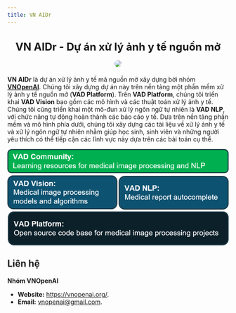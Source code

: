 ```yaml
---
title: VN AIDr
---
```


<div style="text-align: center; margin-bottom: 1rem;">
    <h1 style="display: block; font-size: 1.5rem;">VN AIDr - Dự án xử lý ảnh y tế nguồn mở</h1>
    <img src="https://raw.githubusercontent.com/VNOpenAI/vn-aidr/master/screenshots/screen.png" style="width: 30rem; border-radius: 0.5rem;">
</div>

**VN AIDr** là dự án xử lý ảnh y tế mã nguồn mở xây dựng bởi nhóm **[VNOpenAI](https://vnopenai.org/)**. Chúng tôi xây dựng dự án này trên nền tảng một phần mềm xử lý ảnh y tế nguồn mở (**VAD Platform**). Trên **VAD Platform**, chúng tôi triển khai **VAD Vision** bao gồm các mô hình và các thuật toán xử lý ảnh y tế. Chúng tôi cũng triển khai một mô-đun xử lý ngôn ngữ tự nhiên là **VAD NLP**, với chức năng tự động hoàn thành các báo cáo y tế. Dựa trên nền tảng phần mềm và mô hình phía dưới, chúng tôi xây dựng các tài liệu về xử lý ảnh y tế và xử lý ngôn ngữ tự nhiên nhằm giúp học sinh, sinh viên và những người yêu thích có thể tiếp cận các lĩnh vực này dựa trên các bài toán cụ thể.


<img alt="Submodules" src="projects.png" style="margin-left: auto; margin-right: auto; width: 40rem; display: block;">

<p style="font-weight: bold; text-align: center"></p>

## Liên hệ

**Nhóm VNOpenAI**

- **Website:** <https://vnopenai.org/>.
- **Email:** vnopenai@gmail.com.


